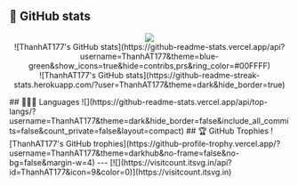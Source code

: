 ## 🤗 GitHub stats
<p align="center"> <img src=https://github-readme-stats.vercel.app/api?username=ThanhAT177&theme=blue-green&show_icons=true&hide=contribs,prs&ring_color=#00FFFF /> <br/>
![ThanhAT177's GitHub stats](https://github-readme-stats.vercel.app/api?username=ThanhAT177&theme=blue-green&show_icons=true&hide=contribs,prs&ring_color=#00FFFF)<br/>
![ThanhAT177's GitHub stats](https://github-readme-streak-stats.herokuapp.com/?user=ThanhAT177&theme=dark&hide_border=true)<br/>
</p>
## 👨🏻‍💻 Languages
![](https://github-readme-stats.vercel.app/api/top-langs/?username=ThanhAT177&theme=dark&hide_border=false&include_all_commits=false&count_private=false&layout=compact)
## 🏆 GitHub Trophies
![ThanhAT177's GitHub trophies](https://github-profile-trophy.vercel.app/?username=ThanhAT177&theme=darkhub&no-frame=false&no-bg=false&margin-w=4)
---
[![](https://visitcount.itsvg.in/api?id=ThanhAT177&icon=9&color=0)](https://visitcount.itsvg.in)
